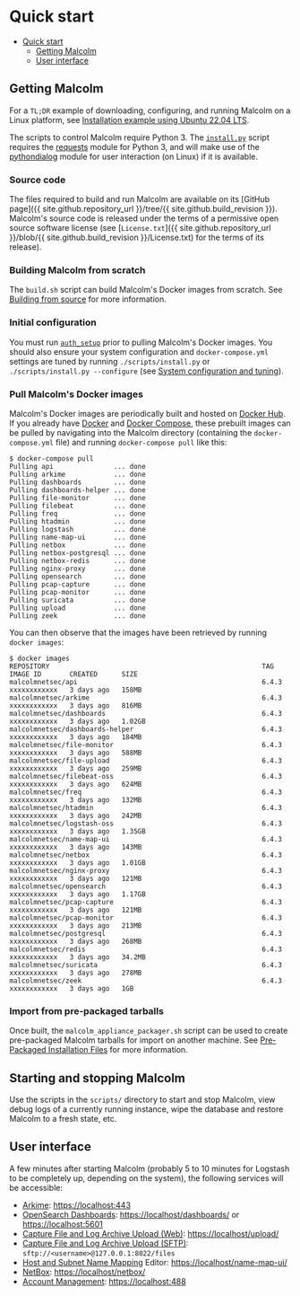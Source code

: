 # <a name="QuickStart"></a>Quick start

* [Quick start](#QuickStart)
    - [Getting Malcolm](#GetMalcolm)
    - [User interface](#UserInterfaceURLs)

## <a name="GetMalcolm"></a>Getting Malcolm

For a `TL;DR` example of downloading, configuring, and running Malcolm on a Linux platform, see [Installation example using Ubuntu 22.04 LTS](ubuntu-install-example.md#InstallationExample).

The scripts to control Malcolm require Python 3. The [`install.py`](malcolm-config.md#ConfigAndTuning) script requires the [requests](https://docs.python-requests.org/en/latest/) module for Python 3, and will make use of the [pythondialog](https://pythondialog.sourceforge.io/) module for user interaction (on Linux) if it is available.

### Source code

The files required to build and run Malcolm are available on its [GitHub page]({{ site.github.repository_url }}/tree/{{ site.github.build_revision }}). Malcolm's source code is released under the terms of a permissive open source software license (see [`License.txt`]({{ site.github.repository_url }}/blob/{{ site.github.build_revision }}/License.txt)  for the terms of its release).

### Building Malcolm from scratch

The `build.sh` script can build Malcolm's Docker images from scratch. See [Building from source](development.md#Build) for more information.

### Initial configuration

You must run [`auth_setup`](authsetup.md#AuthSetup) prior to pulling Malcolm's Docker images. You should also ensure your system configuration and `docker-compose.yml` settings are tuned by running `./scripts/install.py` or `./scripts/install.py --configure` (see [System configuration and tuning](malcolm-config.md#ConfigAndTuning)).
    
### Pull Malcolm's Docker images

Malcolm's Docker images are periodically built and hosted on [Docker Hub](https://hub.docker.com/u/malcolmnetsec). If you already have [Docker](https://www.docker.com/) and [Docker Compose](https://docs.docker.com/compose/), these prebuilt images can be pulled by navigating into the Malcolm directory (containing the `docker-compose.yml` file) and running `docker-compose pull` like this:
```
$ docker-compose pull
Pulling api               ... done
Pulling arkime            ... done
Pulling dashboards        ... done
Pulling dashboards-helper ... done
Pulling file-monitor      ... done
Pulling filebeat          ... done
Pulling freq              ... done
Pulling htadmin           ... done
Pulling logstash          ... done
Pulling name-map-ui       ... done
Pulling netbox            ... done
Pulling netbox-postgresql ... done
Pulling netbox-redis      ... done
Pulling nginx-proxy       ... done
Pulling opensearch        ... done
Pulling pcap-capture      ... done
Pulling pcap-monitor      ... done
Pulling suricata          ... done
Pulling upload            ... done
Pulling zeek              ... done
```

You can then observe that the images have been retrieved by running `docker images`:
```
$ docker images
REPOSITORY                                                     TAG             IMAGE ID       CREATED      SIZE
malcolmnetsec/api                                              6.4.3           xxxxxxxxxxxx   3 days ago   158MB
malcolmnetsec/arkime                                           6.4.3           xxxxxxxxxxxx   3 days ago   816MB
malcolmnetsec/dashboards                                       6.4.3           xxxxxxxxxxxx   3 days ago   1.02GB
malcolmnetsec/dashboards-helper                                6.4.3           xxxxxxxxxxxx   3 days ago   184MB
malcolmnetsec/file-monitor                                     6.4.3           xxxxxxxxxxxx   3 days ago   588MB
malcolmnetsec/file-upload                                      6.4.3           xxxxxxxxxxxx   3 days ago   259MB
malcolmnetsec/filebeat-oss                                     6.4.3           xxxxxxxxxxxx   3 days ago   624MB
malcolmnetsec/freq                                             6.4.3           xxxxxxxxxxxx   3 days ago   132MB
malcolmnetsec/htadmin                                          6.4.3           xxxxxxxxxxxx   3 days ago   242MB
malcolmnetsec/logstash-oss                                     6.4.3           xxxxxxxxxxxx   3 days ago   1.35GB
malcolmnetsec/name-map-ui                                      6.4.3           xxxxxxxxxxxx   3 days ago   143MB
malcolmnetsec/netbox                                           6.4.3           xxxxxxxxxxxx   3 days ago   1.01GB
malcolmnetsec/nginx-proxy                                      6.4.3           xxxxxxxxxxxx   3 days ago   121MB
malcolmnetsec/opensearch                                       6.4.3           xxxxxxxxxxxx   3 days ago   1.17GB
malcolmnetsec/pcap-capture                                     6.4.3           xxxxxxxxxxxx   3 days ago   121MB
malcolmnetsec/pcap-monitor                                     6.4.3           xxxxxxxxxxxx   3 days ago   213MB
malcolmnetsec/postgresql                                       6.4.3           xxxxxxxxxxxx   3 days ago   268MB
malcolmnetsec/redis                                            6.4.3           xxxxxxxxxxxx   3 days ago   34.2MB
malcolmnetsec/suricata                                         6.4.3           xxxxxxxxxxxx   3 days ago   278MB
malcolmnetsec/zeek                                             6.4.3           xxxxxxxxxxxx   3 days ago   1GB
```

### Import from pre-packaged tarballs

Once built, the `malcolm_appliance_packager.sh` script can be used to create pre-packaged Malcolm tarballs for import on another machine. See [Pre-Packaged Installation Files](development.md#Packager) for more information.

## Starting and stopping Malcolm

Use the scripts in the `scripts/` directory to start and stop Malcolm, view debug logs of a currently running
instance, wipe the database and restore Malcolm to a fresh state, etc.

## <a name="UserInterfaceURLs"></a>User interface

A few minutes after starting Malcolm (probably 5 to 10 minutes for Logstash to be completely up, depending on the system), the following services will be accessible:

* [Arkime](https://arkime.com/): [https://localhost:443](https://localhost:443)
* [OpenSearch Dashboards](https://opensearch.org/docs/latest/dashboards/index/): [https://localhost/dashboards/](https://localhost/dashboards/) or [https://localhost:5601](https://localhost:5601)
* [Capture File and Log Archive Upload (Web)](upload.md#Upload): [https://localhost/upload/](https://localhost/upload/)
* [Capture File and Log Archive Upload (SFTP)](upload.md#Upload): `sftp://<username>@127.0.0.1:8022/files`
* [Host and Subnet Name Mapping](host-and-subnet-mapping.md#HostAndSubnetNaming) Editor: [https://localhost/name-map-ui/](https://localhost/name-map-ui/)
* [NetBox](netbox.md#NetBox): [https://localhost/netbox/](https://localhost/netbox/)
* [Account Management](authsetup.md#AuthBasicAccountManagement): [https://localhost:488](https://localhost:488)